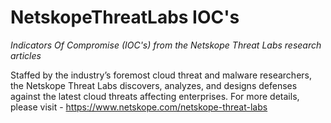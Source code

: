 
# NetskopeThreatLabs IOC's
_Indicators Of Compromise (IOC's) from the Netskope Threat Labs research articles_

Staffed by the industry’s foremost cloud threat and malware researchers, the Netskope Threat Labs discovers, analyzes, and designs defenses against the latest cloud threats affecting enterprises.
For more details, please visit - https://www.netskope.com/netskope-threat-labs
